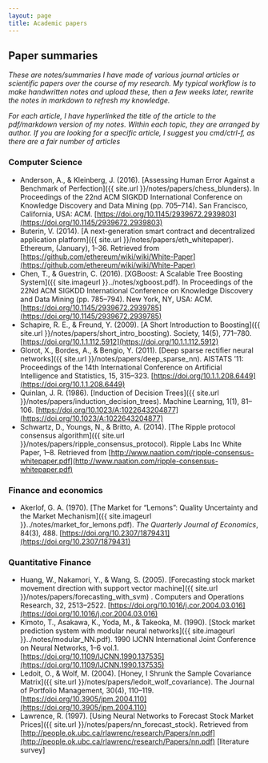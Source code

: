 ```yaml
---
layout: page
title: Academic papers
---
```


<style>
div {
    text-align: left;
}
</style>


## Paper summaries

*These are notes/summaries I have made of various journal articles or scientific papers over the course of my research. My typical workflow is to make handwritten notes and upload these, then a few weeks later, rewrite the notes in markdown to refresh my knowledge.*

*For each article, I have hyperlinked the title of the article to the pdf/markdown version of my notes. Within each topic, they are arranged by author. If you are looking for a specific article, I suggest you cmd/ctrl-f, as there are a fair number of articles*

### Computer Science

- Anderson, A., & Kleinberg, J. (2016). [Assessing Human Error Against a Benchmark of Perfection]({{ site.url }}/notes/papers/chess_blunders). In Proceedings of the 22nd ACM SIGKDD International Conference on Knowledge Discovery and Data Mining (pp. 705–714). San Francisco, California, USA: ACM. [https://doi.org/10.1145/2939672.2939803](https://doi.org/10.1145/2939672.2939803)
- Buterin, V. (2014). [A next-generation smart contract and decentralized application platform]({{ site.url }}/notes/papers/eth_whitepaper). Ethereum, (January), 1–36. Retrieved from [https://github.com/ethereum/wiki/wiki/White-Paper](https://github.com/ethereum/wiki/wiki/White-Paper)
- Chen, T., & Guestrin, C. (2016). [XGBoost: A Scalable Tree Boosting System]({{ site.imageurl }}../notes/xgboost.pdf). In Proceedings of the 22Nd ACM SIGKDD International Conference on Knowledge Discovery and Data Mining (pp. 785–794). New York, NY, USA: ACM. [https://doi.org/10.1145/2939672.2939785](https://doi.org/10.1145/2939672.2939785)
- Schapire, R. E., & Freund, Y. (2009). [A Short Introduction to Boosting]({{ site.url }}/notes/papers/short_intro_boosting). Society, 14(5), 771–780. [https://doi.org/10.1.1.112.5912](https://doi.org/10.1.1.112.5912)
- Glorot, X., Bordes, A., & Bengio, Y. (2011). [Deep sparse rectifier neural networks]({{ site.url }}/notes/papers/deep_sparse_nn). AISTATS ’11: Proceedings of the 14th International Conference on Artificial Intelligence and Statistics, 15, 315–323. [https://doi.org/10.1.1.208.6449](https://doi.org/10.1.1.208.6449)
- Quinlan, J. R. (1986). [Induction of Decision Trees]({{ site.url }}/notes/papers/induction_decision_trees). Machine Learning, 1(1), 81–106. [https://doi.org/10.1023/A:1022643204877](https://doi.org/10.1023/A:1022643204877)
- Schwartz, D., Youngs, N., & Britto, A. (2014). [The Ripple protocol consensus algorithm]({{ site.url }}/notes/papers/ripple_consensus_protocol). Ripple Labs Inc White Paper, 1–8. Retrieved from [http://www.naation.com/ripple-consensus-whitepaper.pdf](http://www.naation.com/ripple-consensus-whitepaper.pdf)

### Finance and economics

- Akerlof, G. A. (1970). [The Market for “Lemons”: Quality Uncertainty and the Market Mechanism]({{ site.imageurl }}../notes/market_for_lemons.pdf). *The Quarterly Journal of Economics*, 84(3), 488. [https://doi.org/10.2307/1879431](https://doi.org/10.2307/1879431)

### Quantitative Finance

- Huang, W., Nakamori, Y., & Wang, S. (2005). [Forecasting stock market movement direction with support vector machine]({{ site.url }}/notes/papers/forecasting_with_svm) . Computers and Operations Research, 32, 2513–2522. [https://doi.org/10.1016/j.cor.2004.03.016](https://doi.org/10.1016/j.cor.2004.03.016)
- Kimoto, T., Asakawa, K., Yoda, M., & Takeoka, M. (1990). [Stock market prediction system with modular neural networks]({{ site.imageurl }}../notes/modular_NN.pdf). 1990 IJCNN International Joint Conference on Neural Networks, 1–6 vol.1. [https://doi.org/10.1109/IJCNN.1990.137535](https://doi.org/10.1109/IJCNN.1990.137535)
- Ledoit, O., & Wolf, M. (2004). [Honey, I Shrunk the Sample Covariance Matrix]({{ site.url }}/notes/papers/ledoit_wolf_covariance). The Journal of Portfolio Management, 30(4), 110–119. [https://doi.org/10.3905/jpm.2004.110](https://doi.org/10.3905/jpm.2004.110)
- Lawrence, R. (1997). [Using Neural Networks to Forecast Stock Market Prices]({{ site.url }}/notes/papers/nn_forecast_stock). Retrieved from [http://people.ok.ubc.ca/rlawrenc/research/Papers/nn.pdf](http://people.ok.ubc.ca/rlawrenc/research/Papers/nn.pdf) [literature survey]
